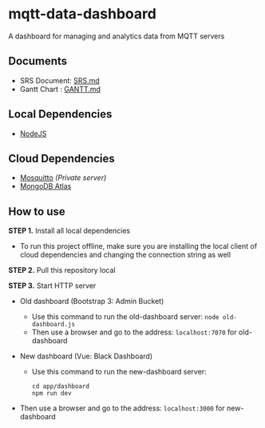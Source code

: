 # mqtt-data-dashboard

A dashboard for managing and analytics data from MQTT servers

## Documents

* SRS Document: [SRS.md](/SRS.md)
* Gantt Chart : [GANTT.md](/GANTT.md)

## Local Dependencies

* [NodeJS](https://nodejs.org)

## Cloud Dependencies

* [Mosquitto](https://mosquitto.org/) *(Private server)*
* [MongoDB Atlas](https://www.mongodb.com/atlas)

## How to use

**STEP 1.** Install all local dependencies

* To run this project offline, make sure you are installing the local client of cloud dependencies and changing the connection string as well

**STEP 2.** Pull this repository local

**STEP 3.** Start HTTP server

* Old dashboard (Bootstrap 3: Admin Bucket)
  * Use this command to run the old-dashboard server: `node old-dashboard.js`
  * Then use a browser and go to the address: `localhost:7070` for old-dashboard
* New dashboard (Vue: Black Dashboard)
  * Use this command to run the new-dashboard server:

    ```Terminal/PowerShell
    cd app/dashboard
    npm run dev
    ```

* Then use a browser and go to the address: `localhost:3000` for new-dashboard
